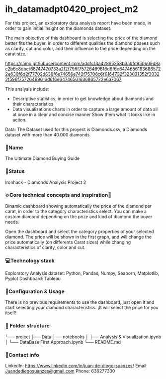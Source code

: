# ih_datamadpt0420_project_m2
For this project, an exploratory data analysis report have been made, in order to gain initial insight on the diamonds dataset.

The main objective of this dashboard is selecting the price of the diamond better fits the buyer, in order to different qualities the diamond posees such as clarity, cut and color, and their influence to the price depending on the carat size.

https://camo.githubusercontent.com/add1c13a42865258b3abfd950b69d9ac2b6c8dbc/68747470733a2f2f796f75726469616d6f6e64746561636865722e636f6d2f77702d636f6e74656e742f75706c6f6164732f323031352f30322f596f75726469616d6f6e64746561636865722e6a7067

This analysis include:
- Descriptive statistics, in order to get knowledge about diamonds and their characteristics
- Data visualizations charts in order to capture a large amount of data all at once in a clear and concise manner
Show them what it looks like in action.

Data:
The Dataset used for this proyect is Diamonds.csv, a Diamonds dataset with more than 40.000 diamonds

### 🙋**Name**
The Ultimate Diamond Buying Guide

### 👶**Status**
Ironhack - Diamonds Analysis Project 2

### 💥**Core technical concepts and inspiration🏃**
Dinamic dashboard showing automatically the price of the diamond per carat, in order to the category characteristics select.
You can make a custom diamond depending on the prize and kind of diamond the buyer needs.

Open the dashboard and select the category properties of your selected diamond. The price will be shown in the first graph, and will change the price automatically (on differents Carat sizes) while changing characteristics of clarity, color and cut.

### 💻**Technology stack**
Exploratory Analysis dataset: Python, Pandas, Numpy, Seaborn, Matplotlib, Pyplot
Dashboard: Tableau

### 🔧**Configuration & Usage**
There is no previous requirements to use the dashboard, just open it and start selecting your diamond characteristics.
¡It will select the price for you itself!

### 📁 **Folder structure**
└── project
    ├── Data
    ├── notebooks
    │   ├── Analysis & Visualization.ipynb
    │   └── DataBase First Approach.ipynb
    └── README.md

### 💌**Contact info**
LinkedIn: https://www.linkedin.com/in/juan-de-diego-suanzes/
Email: Juandediegosuanzes@gmail.com
Phone: 636277330